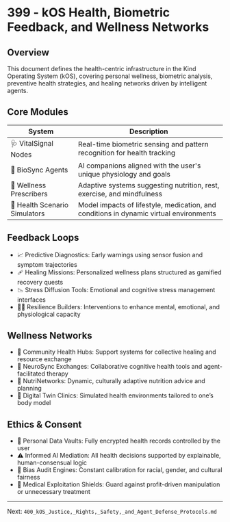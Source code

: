 # 399 - kOS Health, Biometric Feedback, and Wellness Networks

## Overview
This document defines the health-centric infrastructure in the Kind Operating System (kOS), covering personal wellness, biometric analysis, preventive health strategies, and healing networks driven by intelligent agents.

## Core Modules
| System                   | Description                                                                 |
|--------------------------|-----------------------------------------------------------------------------|
| 🩺 VitalSignal Nodes       | Real-time biometric sensing and pattern recognition for health tracking      |
| 🧬 BioSync Agents          | AI companions aligned with the user's unique physiology and goals            |
| 🌿 Wellness Prescribers    | Adaptive systems suggesting nutrition, rest, exercise, and mindfulness       |
| 💊 Health Scenario Simulators | Model impacts of lifestyle, medication, and conditions in dynamic virtual environments |

## Feedback Loops
- 📈 Predictive Diagnostics: Early warnings using sensor fusion and symptom trajectories
- 🩹 Healing Missions: Personalized wellness plans structured as gamified recovery quests
- 📉 Stress Diffusion Tools: Emotional and cognitive stress management interfaces
- 🧘‍♀️ Resilience Builders: Interventions to enhance mental, emotional, and physiological capacity

## Wellness Networks
- 🫶 Community Health Hubs: Support systems for collective healing and resource exchange
- 🧠 NeuroSync Exchanges: Collaborative cognitive health tools and agent-facilitated therapy
- 🍎 NutriNetworks: Dynamic, culturally adaptive nutrition advice and planning
- 🧍 Digital Twin Clinics: Simulated health environments tailored to one’s body model

## Ethics & Consent
- 🔐 Personal Data Vaults: Fully encrypted health records controlled by the user
- ⚠️ Informed AI Mediation: All health decisions supported by explainable, human-consensual logic
- 🧪 Bias Audit Engines: Constant calibration for racial, gender, and cultural fairness
- 🚫 Medical Exploitation Shields: Guard against profit-driven manipulation or unnecessary treatment

---
Next: `400_kOS_Justice,_Rights,_Safety,_and_Agent_Defense_Protocols.md`

